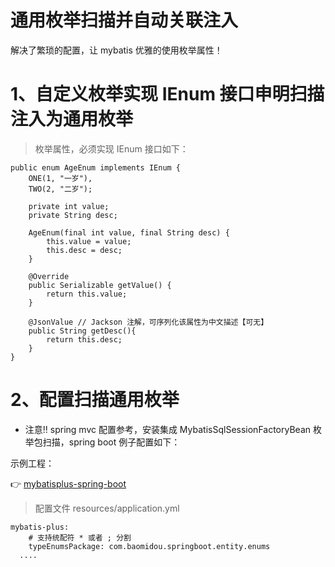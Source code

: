 

# 通用枚举扫描并自动关联注入

解决了繁琐的配置，让 mybatis 优雅的使用枚举属性！

# 1、自定义枚举实现 IEnum 接口申明扫描注入为通用枚举


> 枚举属性，必须实现 IEnum 接口如下：

```
public enum AgeEnum implements IEnum {
    ONE(1, "一岁"),
    TWO(2, "二岁");

    private int value;
    private String desc;

    AgeEnum(final int value, final String desc) {
        this.value = value;
        this.desc = desc;
    }

    @Override
    public Serializable getValue() {
        return this.value;
    }

    @JsonValue // Jackson 注解，可序列化该属性为中文描述【可无】
    public String getDesc(){
        return this.desc;
    }
}
```

# 2、配置扫描通用枚举

- 注意!! spring mvc 配置参考，安装集成 MybatisSqlSessionFactoryBean 枚举包扫描，spring boot 例子配置如下：

示例工程：

👉 [mybatisplus-spring-boot](https://git.oschina.net/baomidou/mybatisplus-spring-boot)

> 配置文件 resources/application.yml

```
mybatis-plus:
    # 支持统配符 * 或者 ; 分割
    typeEnumsPackage: com.baomidou.springboot.entity.enums
  ....
```
